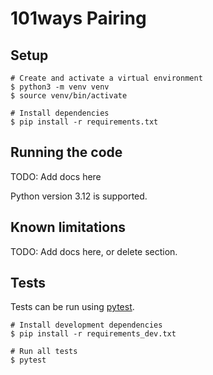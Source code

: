 # 101ways Pairing

## Setup

```
# Create and activate a virtual environment
$ python3 -m venv venv
$ source venv/bin/activate

# Install dependencies
$ pip install -r requirements.txt
```


## Running the code

TODO: Add docs here

Python version 3.12 is supported.


## Known limitations

TODO: Add docs here, or delete section.


## Tests

Tests can be run using [pytest](https://pytest.org).

```
# Install development dependencies
$ pip install -r requirements_dev.txt

# Run all tests
$ pytest
```
